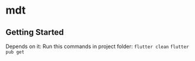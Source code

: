 # mdt

## Getting Started

Depends on it:
Run this commands in project folder:
`flutter clean`
`flutter pub get`


